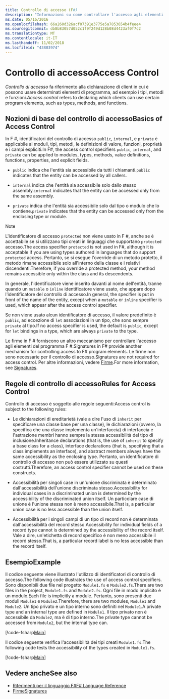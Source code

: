 ```yaml
---
title: Controllo di accesso (F#)
description: "Informazioni su come controllare l'accesso agli elementi di programmazione, ad esempio i tipi, metodi e funzioni, il linguaggio di programmazione F #."
ms.date: 05/16/2016
ms.openlocfilehash: 66a260d326acf07391e3775e5a7853654b4feee4
ms.sourcegitcommit: db8b83057d052c1f9f249d128b08d4423af0f7c2
ms.translationtype: MT
ms.contentlocale: it-IT
ms.lasthandoff: 11/02/2018
ms.locfileid: "43803974"
---
```

# <a name="access-control"></a><span data-ttu-id="2c741-103">Controllo di accesso</span><span class="sxs-lookup"><span data-stu-id="2c741-103">Access Control</span></span>

<span data-ttu-id="2c741-104">*Controllo di accesso* fa riferimento alla dichiarazione di client in cui è possono usare determinati elementi di programma, ad esempio i tipi, metodi e funzioni.</span><span class="sxs-lookup"><span data-stu-id="2c741-104">*Access control* refers to declaring which clients can use certain program elements, such as types, methods, and functions.</span></span>

## <a name="basics-of-access-control"></a><span data-ttu-id="2c741-105">Nozioni di base del controllo di accesso</span><span class="sxs-lookup"><span data-stu-id="2c741-105">Basics of Access Control</span></span>

<span data-ttu-id="2c741-106">In F #, identificatori del controllo di accesso `public`, `internal`, e `private` è applicabile ai moduli, tipi, metodi, le definizioni di valore, funzioni, proprietà e i campi espliciti.</span><span class="sxs-lookup"><span data-stu-id="2c741-106">In F#, the access control specifiers `public`, `internal`, and `private` can be applied to modules, types, methods, value definitions, functions, properties, and explicit fields.</span></span>

- <span data-ttu-id="2c741-107">`public` indica che l'entità sia accessibile da tutti i chiamanti.</span><span class="sxs-lookup"><span data-stu-id="2c741-107">`public` indicates that the entity can be accessed by all callers.</span></span>

- <span data-ttu-id="2c741-108">`internal` indica che l'entità sia accessibile solo dallo stesso assembly.</span><span class="sxs-lookup"><span data-stu-id="2c741-108">`internal` indicates that the entity can be accessed only from the same assembly.</span></span>

- <span data-ttu-id="2c741-109">`private` indica che l'entità sia accessibile solo dal tipo o modulo che lo contiene.</span><span class="sxs-lookup"><span data-stu-id="2c741-109">`private` indicates that the entity can be accessed only from the enclosing type or module.</span></span>

>[!NOTE]
<span data-ttu-id="2c741-110">L'identificatore di accesso `protected` non viene usato in F #, anche se è accettabile se si utilizzano tipi creati in linguaggi che supportano `protected` accesso.</span><span class="sxs-lookup"><span data-stu-id="2c741-110">The access specifier `protected` is not used in F#, although it is acceptable if you are using types authored in languages that do support `protected` access.</span></span> <span data-ttu-id="2c741-111">Pertanto, se si esegue l'override di un metodo protetto, il metodo rimane accessibile solo all'interno della classe e i relativi discendenti.</span><span class="sxs-lookup"><span data-stu-id="2c741-111">Therefore, if you override a protected method, your method remains accessible only within the class and its descendents.</span></span>

<span data-ttu-id="2c741-112">In generale, l'identificatore viene inserito davanti al nome dell'entità, tranne quando un `mutable` o `inline` identificatore viene usato, che appare dopo l'identificatore del controllo di accesso.</span><span class="sxs-lookup"><span data-stu-id="2c741-112">In general, the specifier is put in front of the name of the entity, except when a `mutable` or `inline` specifier is used, which appear after the access control specifier.</span></span>

<span data-ttu-id="2c741-113">Se non viene usato alcun identificatore di accesso, il valore predefinito è `public`, ad eccezione di `let` associazioni in un tipo, che sono sempre `private` al tipo.</span><span class="sxs-lookup"><span data-stu-id="2c741-113">If no access specifier is used, the default is `public`, except for `let` bindings in a type, which are always `private` to the type.</span></span>

<span data-ttu-id="2c741-114">Le firme in F # forniscono un altro meccanismo per controllare l'accesso agli elementi del programma F #.</span><span class="sxs-lookup"><span data-stu-id="2c741-114">Signatures in F# provide another mechanism for controlling access to F# program elements.</span></span> <span data-ttu-id="2c741-115">Le firme non sono necessarie per il controllo di accesso.</span><span class="sxs-lookup"><span data-stu-id="2c741-115">Signatures are not required for access control.</span></span> <span data-ttu-id="2c741-116">Per altre informazioni, vedere [Firme](signatures.md).</span><span class="sxs-lookup"><span data-stu-id="2c741-116">For more information, see [Signatures](signatures.md).</span></span>

## <a name="rules-for-access-control"></a><span data-ttu-id="2c741-117">Regole di controllo di accesso</span><span class="sxs-lookup"><span data-stu-id="2c741-117">Rules for Access Control</span></span>

<span data-ttu-id="2c741-118">Controllo di accesso è soggetto alle regole seguenti:</span><span class="sxs-lookup"><span data-stu-id="2c741-118">Access control is subject to the following rules:</span></span>

- <span data-ttu-id="2c741-119">Le dichiarazioni di ereditarietà (vale a dire l'uso di `inherit` per specificare una classe base per una classe), le dichiarazioni (ovvero, la specifica che una classe implementa un'interfaccia) di interfaccia e l'astrazione membri hanno sempre la stessa accessibilità del tipo di inclusione.</span><span class="sxs-lookup"><span data-stu-id="2c741-119">Inheritance declarations (that is, the use of `inherit` to specify a base class for a class), interface declarations (that is, specifying that a class implements an interface), and abstract members always have the same accessibility as the enclosing type.</span></span> <span data-ttu-id="2c741-120">Pertanto, un identificatore di controllo di accesso non può essere utilizzato su questi costrutti.</span><span class="sxs-lookup"><span data-stu-id="2c741-120">Therefore, an access control specifier cannot be used on these constructs.</span></span>

- <span data-ttu-id="2c741-121">Accessibilità per singoli case in un'unione discriminata è determinato dall'accessibilità dell'unione discriminata stesso.</span><span class="sxs-lookup"><span data-stu-id="2c741-121">Accessibility for individual cases in a discriminated union is determined by the accessibility of the discriminated union itself.</span></span> <span data-ttu-id="2c741-122">Un particolare case di unione è l'unione stessa non è meno accessibile.</span><span class="sxs-lookup"><span data-stu-id="2c741-122">That is, a particular union case is no less accessible than the union itself.</span></span>

- <span data-ttu-id="2c741-123">Accessibilità per i singoli campi di un tipo di record non è determinata dall'accessibilità del record stesso.</span><span class="sxs-lookup"><span data-stu-id="2c741-123">Accessibility for individual fields of a record type cannot is determined by the accessibility of the record itself.</span></span> <span data-ttu-id="2c741-124">Vale a dire, un'etichetta di record specifico è non meno accessibile il record stesso.</span><span class="sxs-lookup"><span data-stu-id="2c741-124">That is, a particular record label is no less accessible than the record itself.</span></span>

## <a name="example"></a><span data-ttu-id="2c741-125">Esempio</span><span class="sxs-lookup"><span data-stu-id="2c741-125">Example</span></span>

<span data-ttu-id="2c741-126">Il codice seguente viene illustrato l'utilizzo di identificatori di controllo di accesso.</span><span class="sxs-lookup"><span data-stu-id="2c741-126">The following code illustrates the use of access control specifiers.</span></span> <span data-ttu-id="2c741-127">Sono disponibili due file nel progetto `Module1.fs` e `Module2.fs`.</span><span class="sxs-lookup"><span data-stu-id="2c741-127">There are two files in the project, `Module1.fs` and `Module2.fs`.</span></span> <span data-ttu-id="2c741-128">Ogni file in modo implicito è un modulo.</span><span class="sxs-lookup"><span data-stu-id="2c741-128">Each file is implicitly a module.</span></span> <span data-ttu-id="2c741-129">Pertanto, sono presenti due moduli `Module1` e `Module2`.</span><span class="sxs-lookup"><span data-stu-id="2c741-129">Therefore, there are two modules, `Module1` and `Module2`.</span></span> <span data-ttu-id="2c741-130">Un tipo privato e un tipo interno sono definiti nel `Module1`.</span><span class="sxs-lookup"><span data-stu-id="2c741-130">A private type and an internal type are defined in `Module1`.</span></span> <span data-ttu-id="2c741-131">Il tipo privato non è accessibile da `Module2`, ma è di tipo interno.</span><span class="sxs-lookup"><span data-stu-id="2c741-131">The private type cannot be accessed from `Module2`, but the internal type can.</span></span>

[!code-fsharp[Main](../../../samples/snippets/fsharp/access-control/snippet1.fs)]

<span data-ttu-id="2c741-132">Il codice seguente verifica l'accessibilità dei tipi creati `Module1.fs`.</span><span class="sxs-lookup"><span data-stu-id="2c741-132">The following code tests the accessibility of the types created in `Module1.fs`.</span></span>

[!code-fsharp[Main](../../../samples/snippets/fsharp/access-control/snippet2.fs)]

## <a name="see-also"></a><span data-ttu-id="2c741-133">Vedere anche</span><span class="sxs-lookup"><span data-stu-id="2c741-133">See also</span></span>

- [<span data-ttu-id="2c741-134">Riferimenti per il linguaggio F#</span><span class="sxs-lookup"><span data-stu-id="2c741-134">F# Language Reference</span></span>](index.md)
- [<span data-ttu-id="2c741-135">Firme</span><span class="sxs-lookup"><span data-stu-id="2c741-135">Signatures</span></span>](signatures.md)
